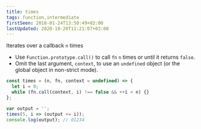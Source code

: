 ```yaml
---
title: times
tags: function,intermediate
firstSeen: 2018-01-24T13:50:49+02:00
lastUpdated: 2020-10-20T11:21:07+03:00
---
```


Iterates over a callback `n` times

- Use `Function.prototype.call()` to call `fn` `n` times or until it returns `false`.
- Omit the last argument, `context`, to use an `undefined` object (or the global object in non-strict mode).

```js
const times = (n, fn, context = undefined) => {
  let i = 0;
  while (fn.call(context, i) !== false && ++i < n) {}
};
```

```js
var output = '';
times(5, i => (output += i));
console.log(output); // 01234
```
